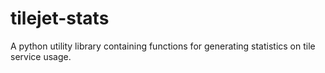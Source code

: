 # tilejet-stats
A python utility library containing functions for generating statistics on tile service usage.

